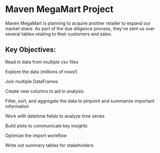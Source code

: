  # Maven MegaMart Project

Maven MegaMart is planning to acquire another retailer to expand our market share. As part of the due diligence process, they’ve sent us over several tables relating to their customers and sales.

## Key Objectives:
 Read in data from multiple csv files 

 Explore the data (millions of rows!) 

 Join multiple DataFrames

 Create new columns to aid in analysis 

 Filter, sort, and aggregate the data to pinpoint and summarize important information

 Work with datetime fields to analyze time series 

 Build plots to communicate key insights

 Optimize the import workflow 

 Write out summary tables for stakeholders

